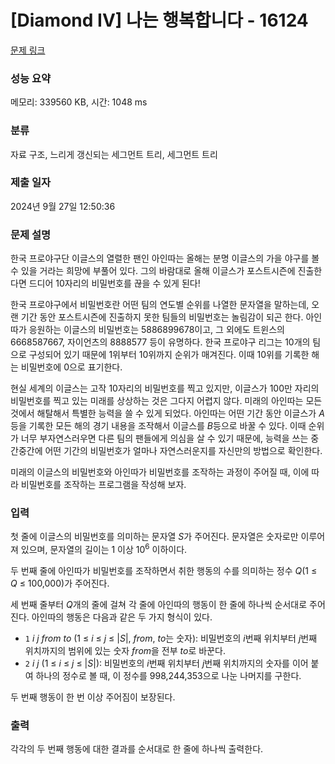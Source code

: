 # [Diamond IV] 나는 행복합니다 - 16124 

[문제 링크](https://www.acmicpc.net/problem/16124) 

### 성능 요약

메모리: 339560 KB, 시간: 1048 ms

### 분류

자료 구조, 느리게 갱신되는 세그먼트 트리, 세그먼트 트리

### 제출 일자

2024년 9월 27일 12:50:36

### 문제 설명

<p>한국 프로야구단 이글스의 열렬한 팬인 아인따는 올해는 분명 이글스의 가을 야구를 볼 수 있을 거라는 희망에 부풀어 있다. 그의 바람대로 올해 이글스가 포스트시즌에 진출한다면 드디어 10자리의 비밀번호를 끊을 수 있게 된다!</p>

<p>한국 프로야구에서 비밀번호란 어떤 팀의 연도별 순위를 나열한 문자열을 말하는데, 오랜 기간 동안 포스트시즌에 진출하지 못한 팀들의 비밀번호는 놀림감이 되곤 한다. 아인따가 응원하는 이글스의 비밀번호는 5886899678이고, 그 외에도 트윈스의 6668587667, 자이언츠의 8888577 등이 유명하다. 한국 프로야구 리그는 10개의 팀으로 구성되어 있기 때문에 1위부터 10위까지 순위가 매겨진다. 이때 10위를 기록한 해는 비밀번호에 0으로 표기한다.</p>

<p>현실 세계의 이글스는 고작 10자리의 비밀번호를 찍고 있지만, 이글스가 100만 자리의 비밀번호를 찍고 있는 미래를 상상하는 것은 그다지 어렵지 않다. 미래의 아인따는 모든 것에서 해탈해서 특별한 능력을 쓸 수 있게 되었다. 아인따는 어떤 기간 동안 이글스가 <em>A</em>등을 기록한 모든 해의 경기 내용을 조작해서 이글스를 <em>B</em>등으로 바꿀 수 있다. 이때 순위가 너무 부자연스러우면 다른 팀의 팬들에게 의심을 살 수 있기 때문에, 능력을 쓰는 중간중간에 어떤 기간의 비밀번호가 얼마나 자연스러운지를 자신만의 방법으로 확인한다.</p>

<p>미래의 이글스의 비밀번호와 아인따가 비밀번호를 조작하는 과정이 주어질 때, 이에 따라 비밀번호를 조작하는 프로그램을 작성해 보자.</p>

### 입력 

 <p>첫 줄에 이글스의 비밀번호를 의미하는 문자열 <em>S</em>가 주어진다. 문자열은 숫자로만 이루어져 있으며, 문자열의 길이는 1 이상 10<sup>6</sup> 이하이다.</p>

<p>두 번째 줄에 아인따가 비밀번호를 조작하면서 취한 행동의 수를 의미하는 정수 <em>Q</em>(1 ≤ <em>Q</em> ≤ 100,000)가 주어진다.</p>

<p>세 번째 줄부터 <em>Q</em>개의 줄에 걸쳐 각 줄에 아인따의 행동이 한 줄에 하나씩 순서대로 주어진다. 아인따의 행동은 다음과 같은 두 가지 형식이 있다.</p>

<ul>
	<li><code>1</code> <em>i</em> <em>j</em> <em>from</em> <em>to</em> (1 ≤ <em>i</em> ≤ <em>j</em> ≤ |<em>S</em>|, <em>from</em>, <em>to</em>는 숫자): 비밀번호의 <em>i</em>번째 위치부터 <em>j</em>번째 위치까지의 범위에 있는 숫자 <em>from</em>을 전부 <em>to</em>로 바꾼다.</li>
	<li><code>2</code> <em>i</em> <em>j</em> (1 ≤ <em>i</em> ≤ <em>j</em> ≤ |<em>S</em>|): 비밀번호의 <em>i</em>번째 위치부터 <em>j</em>번째 위치까지의 숫자를 이어 붙여 하나의 정수로 볼 때, 이 정수를 998,244,353으로 나눈 나머지를 구한다.</li>
</ul>

<p>두 번째 행동이 한 번 이상 주어짐이 보장된다.</p>

### 출력 

 <p>각각의 두 번째 행동에 대한 결과를 순서대로 한 줄에 하나씩 출력한다.</p>

